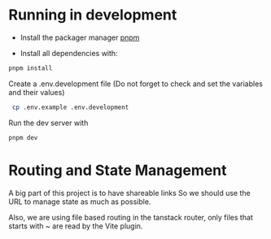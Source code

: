 # Running in development

- Install the packager manager [pnpm](https://pnpm.io/installation)

- Install all dependencies with:
```sh
pnpm install
```

Create a .env.development file (Do not forget to check and set the variables and their values)
```sh
 cp .env.example .env.development
```

Run the dev server with
```sh
pnpm dev
```

# Routing and State Management

A big part of this project is to have shareable links
So we should use the URL to manage state as much as possible.

Also, we are using file based routing in the tanstack router, only files that starts with ~ are read by the Vite plugin.



